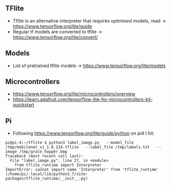 ## TFlite
* Tflite is an alternative interpreter that requires optimised models, read -> https://www.tensorflow.org/lite/guide
* Regular tf models are converted to tflite -> https://www.tensorflow.org/lite/convert/

## Models
* List of pretrained tflite models -> https://www.tensorflow.org/lite/models

## Microcontrollers
* https://www.tensorflow.org/lite/microcontrollers/overview
* https://learn.adafruit.com/tensorflow-lite-for-microcontrollers-kit-quickstart

## Pi
* Following https://www.tensorflow.org/lite/guide/python on pi4 I hit:
```
pi@pi-4:~/tflite $ python3 label_image.py   --model_file /tmp/mobilenet_v1_1.0_224.tflite   --label_file /tmp/labels.txt   --image /tmp/grace_hopper.bmp
Traceback (most recent call last):
  File "label_image.py", line 27, in <module>
    from tflite_runtime import Interpreter
ImportError: cannot import name 'Interpreter' from 'tflite_runtime' (/home/pi/.local/lib/python3.7/site-packages/tflite_runtime/__init__.py)
```